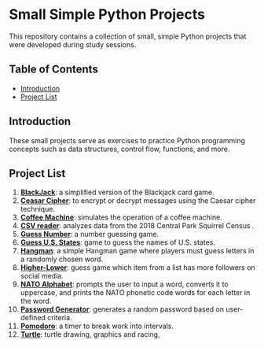 # Small Simple Python Projects

This repository contains a collection of small, simple Python projects that were developed during study sessions. 

## Table of Contents

- [Introduction](#introduction)
- [Project List](#project-list)

## Introduction

These small projects serve as exercises to practice Python programming concepts such as data structures, control flow, functions, and more. 

## Project List

1. **[BlackJack](https://github.com/alphaKilowhisKEY/small_python_projects/tree/main/blackjack)**: a simplified version of the Blackjack card game.
2. **[Ceasar Cipher](https://github.com/alphaKilowhisKEY/small_python_projects/tree/main/caesar_cipher)**: to encrypt or decrypt messages using the Caesar cipher technique.
3. **[Coffee Machine](https://github.com/alphaKilowhisKEY/small_python_projects/tree/main/coffee%2Bmachine)**: simulates the operation of a coffee machine.
4. **[CSV reader](https://github.com/alphaKilowhisKEY/small_python_projects/tree/main/csv_reader/central_park)**: analyzes data from the 2018 Central Park Squirrel Census .
5. **[Guess Number](https://github.com/alphaKilowhisKEY/small_python_projects/tree/main/guess_number)**: a number guessing game.
6. **[Guess U.S. States](https://github.com/alphaKilowhisKEY/small_python_projects/tree/main/us_states)**: game to guess the names of U.S. states.
7. **[Hangman](https://github.com/alphaKilowhisKEY/small_python_projects/tree/main/hangman)**: a simple Hangman game where players must guess letters in a randomly chosen word.
8. **[Higher-Lower](https://github.com/alphaKilowhisKEY/small_python_projects/tree/main/higher_lower)**: guess game which item from a list has more followers on social media.
9. **[NATO Alphabet](https://github.com/alphaKilowhisKEY/small_python_projects/tree/main/nato_alphabet)**: prompts the user to input a word, converts it to uppercase, and prints the NATO phonetic code words for each letter in the word.
10. **[Password Generator](https://github.com/alphaKilowhisKEY/small_python_projects/tree/main/password_generator)**: generates a random password based on user-defined criteria.
11. **[Pomodoro](https://github.com/alphaKilowhisKEY/small_python_projects/tree/main/pomodoro)**: a timer to break work into intervals.
12. **[Turtle](https://github.com/alphaKilowhisKEY/small_python_projects/tree/main/turtle)**: turtle drawing, graphics and racing, 
